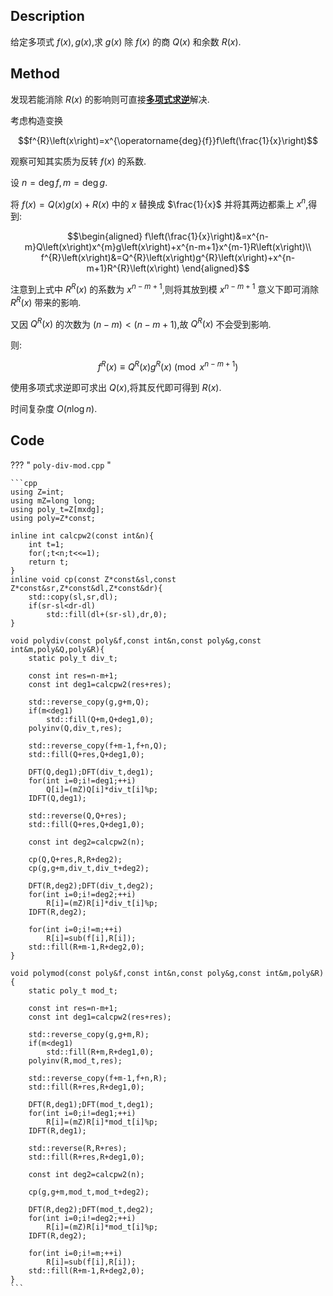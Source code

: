 ## Description

给定多项式 $f\left(x\right),g\left(x\right)$,求 $g\left(x\right)$ 除 $f\left(x\right)$ 的商 $Q\left(x\right)$ 和余数 $R\left(x\right)$.

## Method

发现若能消除 $R\left(x\right)$ 的影响则可直接[**多项式求逆**](../poly-inv)解决.

考虑构造变换

$$f^{R}\left(x\right)=x^{\operatorname{deg}{f}}f\left(\frac{1}{x}\right)$$

观察可知其实质为反转 $f\left(x\right)$ 的系数.

设 $n=\operatorname{deg}{f},m=\operatorname{deg}{g}$.

将 $f\left(x\right)=Q\left(x\right)g\left(x\right)+R\left(x\right)$ 中的 $x$ 替换成 $\frac{1}{x}$ 并将其两边都乘上 $x^{n}$,得到:

$$\begin{aligned}
    f\left(\frac{1}{x}\right)&=x^{n-m}Q\left(x\right)x^{m}g\left(x\right)+x^{n-m+1}x^{m-1}R\left(x\right)\\
    f^{R}\left(x\right)&=Q^{R}\left(x\right)g^{R}\left(x\right)+x^{n-m+1}R^{R}\left(x\right)
\end{aligned}$$

注意到上式中 $R^{R}\left(x\right)$ 的系数为 $x^{n-m+1}$,则将其放到模 $x^{n-m+1}$ 意义下即可消除 $R^{R}\left(x\right)$ 带来的影响.

又因 $Q^{R}\left(x\right)$ 的次数为 $\left(n-m\right)<\left(n-m+1\right)$,故 $Q^{R}\left(x\right)$ 不会受到影响.

则:

$$f^{R}\left(x\right)\equiv Q^{R}\left(x\right)g^{R}\left(x\right)\pmod{x^{n-m+1}}$$

使用多项式求逆即可求出 $Q\left(x\right)$,将其反代即可得到 $R\left(x\right)$.

时间复杂度 $O\left(n\log{n}\right)$.

## Code

??? " `poly-div-mod.cpp` "

    ```cpp
    using Z=int;
    using mZ=long long;
    using poly_t=Z[mxdg];
    using poly=Z*const;

    inline int calcpw2(const int&n){
        int t=1;
        for(;t<n;t<<=1);
        return t;
    }
    inline void cp(const Z*const&sl,const Z*const&sr,Z*const&dl,Z*const&dr){
        std::copy(sl,sr,dl);
        if(sr-sl<dr-dl)
            std::fill(dl+(sr-sl),dr,0);
    }

    void polydiv(const poly&f,const int&n,const poly&g,const int&m,poly&Q,poly&R){
        static poly_t div_t;

        const int res=n-m+1;
        const int deg1=calcpw2(res+res);

        std::reverse_copy(g,g+m,Q);
        if(m<deg1)
            std::fill(Q+m,Q+deg1,0);
        polyinv(Q,div_t,res);

        std::reverse_copy(f+m-1,f+n,Q);
        std::fill(Q+res,Q+deg1,0);

        DFT(Q,deg1);DFT(div_t,deg1);
        for(int i=0;i!=deg1;++i)
            Q[i]=(mZ)Q[i]*div_t[i]%p;
        IDFT(Q,deg1);

        std::reverse(Q,Q+res);
        std::fill(Q+res,Q+deg1,0);

        const int deg2=calcpw2(n);

        cp(Q,Q+res,R,R+deg2);
        cp(g,g+m,div_t,div_t+deg2);

        DFT(R,deg2);DFT(div_t,deg2);
        for(int i=0;i!=deg2;++i)
            R[i]=(mZ)R[i]*div_t[i]%p;
        IDFT(R,deg2);

        for(int i=0;i!=m;++i)
            R[i]=sub(f[i],R[i]);
        std::fill(R+m-1,R+deg2,0);
    }

    void polymod(const poly&f,const int&n,const poly&g,const int&m,poly&R){
        static poly_t mod_t;

        const int res=n-m+1;
        const int deg1=calcpw2(res+res);

        std::reverse_copy(g,g+m,R);
        if(m<deg1)
            std::fill(R+m,R+deg1,0);
        polyinv(R,mod_t,res);

        std::reverse_copy(f+m-1,f+n,R);
        std::fill(R+res,R+deg1,0);

        DFT(R,deg1);DFT(mod_t,deg1);
        for(int i=0;i!=deg1;++i)
            R[i]=(mZ)R[i]*mod_t[i]%p;
        IDFT(R,deg1);

        std::reverse(R,R+res);
        std::fill(R+res,R+deg1,0);

        const int deg2=calcpw2(n);

        cp(g,g+m,mod_t,mod_t+deg2);

        DFT(R,deg2);DFT(mod_t,deg2);
        for(int i=0;i!=deg2;++i)
            R[i]=(mZ)R[i]*mod_t[i]%p;
        IDFT(R,deg2);

        for(int i=0;i!=m;++i)
            R[i]=sub(f[i],R[i]);
        std::fill(R+m-1,R+deg2,0);
    }
    ```


